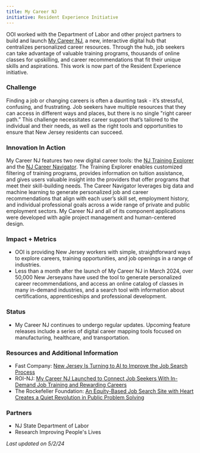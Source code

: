 ```yaml
---
title: My Career NJ
initiative: Resident Experience Initiative
---
```



OOI worked with the Department of Labor and other project partners to build and launch [My Career NJ](https://mycareer.nj.gov/), a new, interactive digital hub that centralizes personalized career resources. Through the hub, job seekers can take advantage of valuable training programs, thousands of online classes for upskilling, and career recommendations that fit their unique skills and aspirations. This work is now part of the Resident Experience initiative.

### Challenge

Finding a job or changing careers is often a daunting task - it’s stressful, confusing, and frustrating. Job seekers have multiple resources that they can access in different ways and places, but there is no single "right career path.” This challenge necessitates career support that’s tailored to the individual and their needs, as well as the right tools and opportunities to ensure that New Jersey residents can succeed.

### Innovation In Action

My Career NJ features two new digital career tools: the [NJ Training Explorer](https://mycareer.nj.gov/training) and the [NJ Career Navigator](https://mycareer.nj.gov/navigator/#/). The Training Explorer enables customized filtering of training programs, provides information on tuition assistance, and gives users valuable insight into the providers that offer programs that meet their skill-building needs. The Career Navigator leverages big data and machine learning to generate personalized job and career recommendations that align with each user’s skill set, employment history, and individual professional goals across a wide range of private and public employment sectors. My Career NJ and all of its component applications were developed with agile project management and human-centered design.

### Impact + Metrics

-   OOI is providing New Jersey workers with simple, straightforward ways to explore careers, training opportunities, and job openings in a range of industries.
-   Less than a month after the launch of My Career NJ in March 2024, over 50,000 New Jerseyans have used the tool to generate personalized career recommendations, and access an online catalog of classes in many in-demand industries, and a search tool with information about certifications, apprenticeships and professional development.

### Status

-   My Career NJ continues to undergo regular updates. Upcoming feature releases include a series of digital career mapping tools focused on manufacturing, healthcare, and transportation. 

### Resources and Additional Information

-   Fast Company: [New Jersey Is Turning to AI to Improve the Job Search Process](https://www.fastcompany.com/91090516/new-jersey-ai-to-improve-job-search)
-   ROI-NJ: [My Career NJ Launched to Connect Job Seekers With In-Demand Job Training and Rewarding Careers](https://www.roi-nj.com/2024/03/15/industry/my-career-nj-launched-to-connect-job-seekers-with-in-demand-job-training-and-rewarding-careers/)
-   The Rockefeller Foundation: [An Equity-Based Job Search Site with Heart Creates a Quiet Revolution in Public Problem Solving](https://www.rockefellerfoundation.org/case-study/an-equity-based-job-search-site-with-heart-creates-a-quiet-revolution-in-public-problem-solving/)

### Partners

-   NJ State Department of Labor
-   Research Improving People's Lives

*Last updated on 5/2/24*
